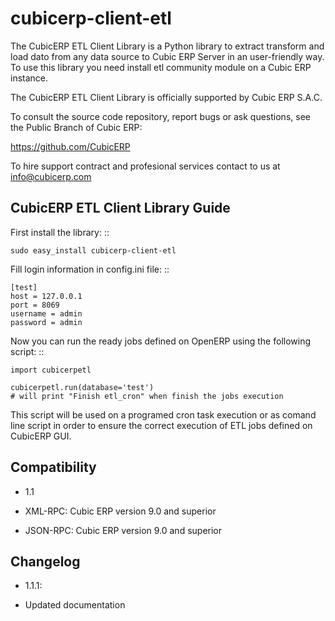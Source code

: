 cubicerp-client-etl
===================

The CubicERP ETL Client Library is a Python library to extract transform and load dato from any data
source to Cubic ERP Server in an user-friendly way. To use this library you need install etl community
module on a Cubic ERP instance.

The CubicERP ETL Client Library is officially supported by Cubic ERP S.A.C.

To consult the source code repository, report bugs or ask questions, see the Public Branch of Cubic ERP:

https://github.com/CubicERP

To hire support contract and profesional services contact to us at info@cubicerp.com

CubicERP ETL Client Library Guide
---------------------------------

First install the library: ::

    sudo easy_install cubicerp-client-etl

Fill login information in config.ini file: ::

    [test]
    host = 127.0.0.1
    port = 8069
    username = admin
    password = admin

Now you can run the ready jobs defined on OpenERP using the following script: ::

    import cubicerpetl

    cubicerpetl.run(database='test')
    # will print "Finish etl_cron" when finish the jobs execution

This script will be used on a programed cron task execution or as comand line script in order to ensure
the correct execution of ETL jobs defined on CubicERP GUI.

Compatibility
-------------


- 1.1

 - XML-RPC: Cubic ERP version 9.0 and superior

 - JSON-RPC: Cubic ERP version 9.0 and superior


Changelog
---------

- 1.1.1:

 - Updated documentation
